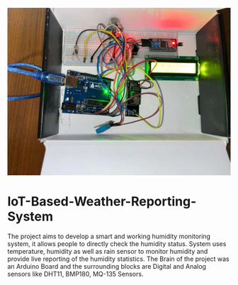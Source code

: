 ![logo](https://github.com/GurdeepSingh-767/IoT-Based-Weather-Reporting-System/blob/main/Images/img77.jpeg)

# IoT-Based-Weather-Reporting-System
The project aims to develop a smart and working humidity monitoring system, it allows people to directly check the humidity status.
System uses temperature, humidity as well as rain sensor to monitor humidity and provide live reporting of the humidity statistics.
The Brain of the project was an Arduino Board and the surrounding blocks are Digital and Analog sensors like DHT11, BMP180, MQ-135 Sensors.

